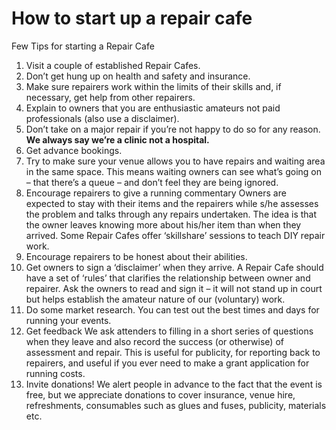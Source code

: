 # How to start up a repair cafe

Few Tips for starting a Repair Cafe

1. Visit a couple of established Repair Cafes. 
2. Don’t get hung up on health and safety and insurance.
3. Make sure repairers work within the limits of their skills and, if necessary, get help from other repairers.
4. Explain to owners that you are enthusiastic amateurs not paid 
professionals (also use a disclaimer).
5. Don’t take on a major repair if you’re not happy to do so for 
any reason. **We always say we’re a clinic not a hospital.**
6. Get advance bookings.
7. Try to make sure your venue allows you to have repairs and 
waiting area in the same space. This means waiting owners can see 
what’s going on – that there’s a queue – and don’t feel they are 
being ignored.
8. Encourage repairers to give a running commentary Owners are expected to stay with their items and the repairers while s/he assesses the problem and talks through any repairs undertaken. The idea is that the owner leaves knowing more about his/her item than when they arrived. Some Repair Cafes offer ‘skillshare’ sessions to teach DIY repair work.
9. Encourage repairers to be honest about their abilities.
10. Get owners to sign a ‘disclaimer’ when they arrive. A Repair Cafe should have a set of ‘rules’ that clarifies the relationship between owner and repairer. Ask the owners to read and sign it – it will not stand up in court but helps establish the amateur nature of our (voluntary) work.
11. Do some market research. You can test out the best times and days for running your events.
12. Get feedback We ask attenders to filling in a short series of questions when they leave and also record the success (or otherwise) of assessment and repair. This is useful for publicity, for reporting back to repairers, and useful if you ever need to make a grant application for running costs.
13. Invite donations! We alert people in advance to the fact that the event is free, but we appreciate donations to cover insurance, venue hire, refreshments, consumables such as glues and fuses, publicity, materials etc.